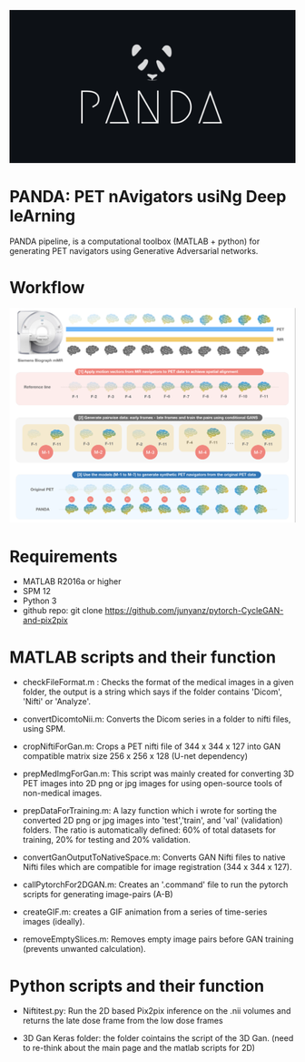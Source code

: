 ![Panda-logo](Images/Panda-logo.png)

# PANDA: PET nAvigators usiNg Deep leArning

PANDA pipeline, is a computational toolbox (MATLAB + python) for generating PET navigators using Generative Adversarial networks. 

# Workflow

![PANDA-workflow](Images/PANDA-workflow.png)

# Requirements

- MATLAB R2016a or higher
- SPM 12
- Python 3
- github repo: git clone https://github.com/junyanz/pytorch-CycleGAN-and-pix2pix

# MATLAB scripts and their function 

- checkFileFormat.m : Checks the format of the medical images in a given folder, the output is a string which says if the folder contains 'Dicom', 'Nifti' or 'Analyze'.

- convertDicomtoNii.m: Converts the Dicom series in a folder to nifti files, using SPM.

- cropNiftiForGan.m: Crops a PET nifti file of 344 x 344 x 127 into GAN compatible matrix size 256 x 256 x 128 (U-net dependency)

- prepMedImgForGan.m: This script was mainly created for converting 3D PET images into 2D png or jpg images for using open-source tools of non-medical images.

- prepDataForTraining.m: A lazy function which i wrote for sorting the converted 2D png or jpg images into 'test','train', and 'val' (validation) folders. The ratio is automatically defined: 60% of total datasets for training, 20% for testing and 20% validation.

- convertGanOutputToNativeSpace.m: Converts GAN Nifti files to native Nifti files which are compatible for image registration (344 x 344 x 127).

- callPytorchFor2DGAN.m: Creates an '.command' file to run the pytorch scripts for generating image-pairs (A-B)

- createGIF.m: creates a GIF animation from a series of time-series images (ideally).

- removeEmptySlices.m: Removes empty image pairs before GAN training (prevents unwanted calculation).


# Python scripts and their function

- Niftitest.py: Run the 2D based Pix2pix inference on the .nii volumes and returns the late dose frame from the low dose frames 

- 3D Gan Keras folder: the folder cointains the script of the 3D Gan. (need to re-think about the main page and the matlab scripts for 2D) 
